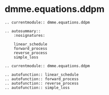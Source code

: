 # dmme.equations.ddpm

```{eval-rst}
.. currentmodule:: dmme.equations.ddpm

.. autosummary::
    :nosignatures:

    linear_schedule
    forward_process
    reverse_process
    simple_loss
```

```{eval-rst}
.. currentmodule:: dmme.equations.ddpm

.. autofunction:: linear_schedule
.. autofunction:: forward_process
.. autofunction:: reverse_process
.. autofunction:: simple_loss
```
